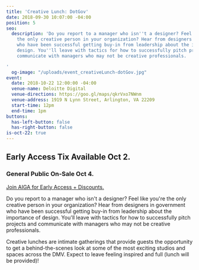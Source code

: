 ```yaml
---
title: 'Creative Lunch: DotGov'
date: 2018-09-30 10:07:00 -04:00
position: 5
seo:
  description: 'Do you report to a manager who isn''t a designer? Feel like you''re
    the only creative person in your organization? Hear from designers in government
    who have been successful getting buy-in from leadership about the importance of
    design. You''ll leave with tactics for how to successfully pitch projects and
    communicate with managers who may not be creative professionals.

'
  og-image: "/uploads/event_creativeLunch-dotGov.jpg"
event:
  date: 2018-10-22 12:00:00 -04:00
  venue-name: Deloitte Digital
  venue-directions: https://goo.gl/maps/qkrVxo7NWnm
  venue-address: 1919 N Lynn Street, Arlington, VA 22209
  start-time: 12pm
  end-time: 1pm
buttons:
  has-left-button: false
  has-right-button: false
is-oct-22: true
---
```


## Early Access Tix Available Oct 2. 
### General Public On-Sale Oct 4.
[Join AIGA for Early Access + Discounts.](http://dc.aiga.org/membership/membership-rates/)


Do you report to a manager who isn't a designer? Feel like you're the only creative person in your organization? Hear from designers in government who have been successful getting buy-in from leadership about the importance of design. You'll leave with tactics for how to successfully pitch projects and communicate with managers who may not be creative professionals.

Creative lunches are intimate gatherings that provide guests the opportunity to get a behind-the-scenes look at some of the most exciting studios and spaces across the DMV. Expect to leave feeling inspired and full (lunch will be provided)!
